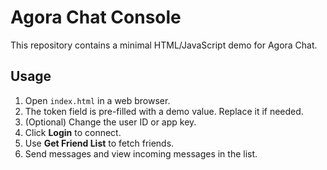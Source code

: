 # Agora Chat Console

This repository contains a minimal HTML/JavaScript demo for Agora Chat.

## Usage

1. Open `index.html` in a web browser.
2. The token field is pre-filled with a demo value. Replace it if needed.
3. (Optional) Change the user ID or app key.
4. Click **Login** to connect.
5. Use **Get Friend List** to fetch friends.
6. Send messages and view incoming messages in the list.

